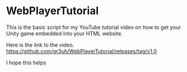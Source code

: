# WebPlayerTutorial
This is the basic script for my YouTube tutorial video on how to get your Unity game embedded into your HTML website.

Here is the link to the video.
https://github.com/gr3uh/WebPlayerTutorial/releases/tag/v1.0

I hope this helps
